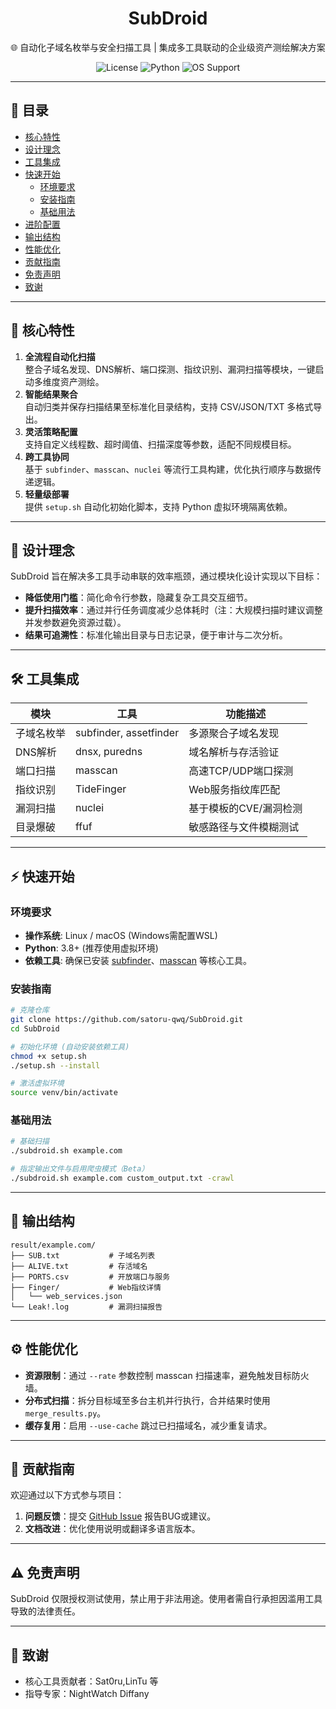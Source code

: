 <div align="center">
  <h1>SubDroid</h1>
  <p>🌐 自动化子域名枚举与安全扫描工具 | 集成多工具联动的企业级资产测绘解决方案</p>
  <img src="https://img.shields.io/badge/License-MIT-green" alt="License">
  <img src="https://img.shields.io/badge/Python-3.8%2B-blue" alt="Python">
  <img src="https://img.shields.io/badge/OS-Linux%2FmacOS-brightgreen" alt="OS Support">
</div>

---

## 📖 目录
- [核心特性](#-核心特性)
- [设计理念](#-设计理念)
- [工具集成](#-工具集成)
- [快速开始](#-快速开始)
  - [环境要求](#环境要求)
  - [安装指南](#安装指南)
  - [基础用法](#基础用法)
- [进阶配置](#-进阶配置)
- [输出结构](#-输出结构)
- [性能优化](#-性能优化)
- [贡献指南](#-贡献指南)
- [免责声明](#-免责声明)
- [致谢](#-致谢)

---

## 🚀 核心特性
1. **全流程自动化扫描**  
   整合子域名发现、DNS解析、端口探测、指纹识别、漏洞扫描等模块，一键启动多维度资产测绘。
2. **智能结果聚合**  
   自动归类并保存扫描结果至标准化目录结构，支持 CSV/JSON/TXT 多格式导出。
3. **灵活策略配置**  
   支持自定义线程数、超时阈值、扫描深度等参数，适配不同规模目标。
4. **跨工具协同**  
   基于 `subfinder`、`masscan`、`nuclei` 等流行工具构建，优化执行顺序与数据传递逻辑。
5. **轻量级部署**  
   提供 `setup.sh` 自动化初始化脚本，支持 Python 虚拟环境隔离依赖。

---

## 🎯 设计理念
SubDroid 旨在解决多工具手动串联的效率瓶颈，通过模块化设计实现以下目标：
- **降低使用门槛**：简化命令行参数，隐藏复杂工具交互细节。
- **提升扫描效率**：通过并行任务调度减少总体耗时（注：大规模扫描时建议调整并发参数避免资源过载）。
- **结果可追溯性**：标准化输出目录与日志记录，便于审计与二次分析。

---

## 🛠️ 工具集成
| 模块             | 工具               | 功能描述                     |
|------------------|--------------------|------------------------------|
| 子域名枚举       | subfinder, assetfinder | 多源聚合子域名发现           |
| DNS解析          | dnsx, puredns      | 域名解析与存活验证           |
| 端口扫描         | masscan            | 高速TCP/UDP端口探测          |
| 指纹识别         | TideFinger         | Web服务指纹库匹配            |
| 漏洞扫描         | nuclei             | 基于模板的CVE/漏洞检测       |
| 目录爆破         | ffuf               | 敏感路径与文件模糊测试       |

---

## ⚡ 快速开始

### 环境要求
- **操作系统**: Linux / macOS (Windows需配置WSL)
- **Python**: 3.8+ (推荐使用虚拟环境)
- **依赖工具**: 确保已安装 [subfinder](https://github.com/projectdiscovery/subfinder)、[masscan](https://github.com/robertdavidgraham/masscan) 等核心工具。

### 安装指南
```bash
# 克隆仓库
git clone https://github.com/satoru-qwq/SubDroid.git
cd SubDroid

# 初始化环境 (自动安装依赖工具)
chmod +x setup.sh
./setup.sh --install

# 激活虚拟环境
source venv/bin/activate
```

### 基础用法
```bash
# 基础扫描
./subdroid.sh example.com

# 指定输出文件与启用爬虫模式（Beta）
./subdroid.sh example.com custom_output.txt -crawl
```

---


## 📂 输出结构
```
result/example.com/
├── SUB.txt           # 子域名列表
├── ALIVE.txt         # 存活域名
├── PORTS.csv         # 开放端口与服务
├── Finger/           # Web指纹详情
│   └── web_services.json
└── Leak!.log         # 漏洞扫描报告
```

---

## ⚙️ 性能优化
- **资源限制**：通过 `--rate` 参数控制 masscan 扫描速率，避免触发目标防火墙。
- **分布式扫描**：拆分目标域至多台主机并行执行，合并结果时使用 `merge_results.py`。
- **缓存复用**：启用 `--use-cache` 跳过已扫描域名，减少重复请求。

---

## 🤝 贡献指南
欢迎通过以下方式参与项目：
1. **问题反馈**：提交 [GitHub Issue](https://github.com/satoru-qwq/SubDroid/issues) 报告BUG或建议。
2. **文档改进**：优化使用说明或翻译多语言版本。

---

## ⚠️ 免责声明
SubDroid 仅限授权测试使用，禁止用于非法用途。使用者需自行承担因滥用工具导致的法律责任。

---

## 🙏 致谢
- 核心工具贡献者：Sat0ru,LinTu 等
- 指导专家：NightWatch Diffany



